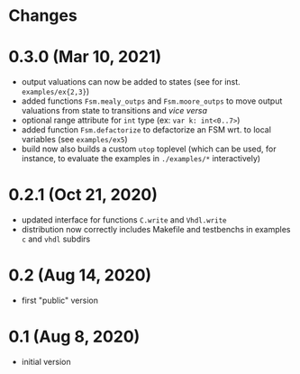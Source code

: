 # Changes

# 0.3.0 (Mar 10, 2021)
* output valuations can now be added to states (see for inst. `examples/ex{2,3}`)
* added functions `Fsm.mealy_outps`  and `Fsm.moore_outps` to move output valuations 
  from state to transitions and _vice versa_
* optional range attribute for `int` type (ex: `var k: int<0..7>`)
* added function `Fsm.defactorize` to defactorize an FSM wrt. to local variables (see `examples/ex5`)
* build now also builds a custom `utop` toplevel (which can be used, for instance, to evaluate the
  examples in `./examples/*` interactively)
  

# 0.2.1 (Oct 21, 2020)
* updated interface for functions `C.write` and `Vhdl.write` 
* distribution now correctly includes Makefile and testbenchs in examples `c` and `vhdl` subdirs

# 0.2 (Aug 14, 2020)
* first "public" version

# 0.1 (Aug 8, 2020)
* initial version 
